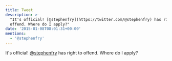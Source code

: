 ```yaml
---
title: Tweet
description: >-
  "It's official! [@stephenfry](https://twitter.com/@stephenfry) has right to
  offend. Where do I apply?"
date: '2015-01-08T08:01:31+00:00'
mentions:
  - '@stephenfry'
---
```

It's official! [@stephenfry](https://twitter.com/@stephenfry) has right to offend. Where do I apply?
